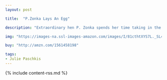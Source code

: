 ```yaml
---
layout: post

title:  "P.Zonka Lays An Egg"

description: "Extraordinary hen P. Zonka spends her time taking in the beauty around her: the shiny green of the grass, the buttery yellows of the dandelions, the deep blue of the sky. The other hens can’t understand why she never lays eggs like they do. Finally, P. Zonka gives in and lays an egg. To everyone’s delight, she produces a wondrous egg that contains all the colors and designs that she has stored in her creative imagination."

img: "https://images-na.ssl-images-amazon.com/images/I/81cthtXYS7L._SL480_.jpg"

buy: "http://amzn.com/1561458198"

tags:
- Julie Paschkis
---
```


{% include content-rss.md %}
